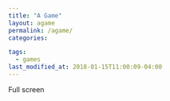 ```yaml
---
title: "A Game"
layout: agame
permalink: /agame/
categories:

tags:
  - games
last_modified_at: 2018-01-15T11:00:09-04:00
---
```


Full screen
